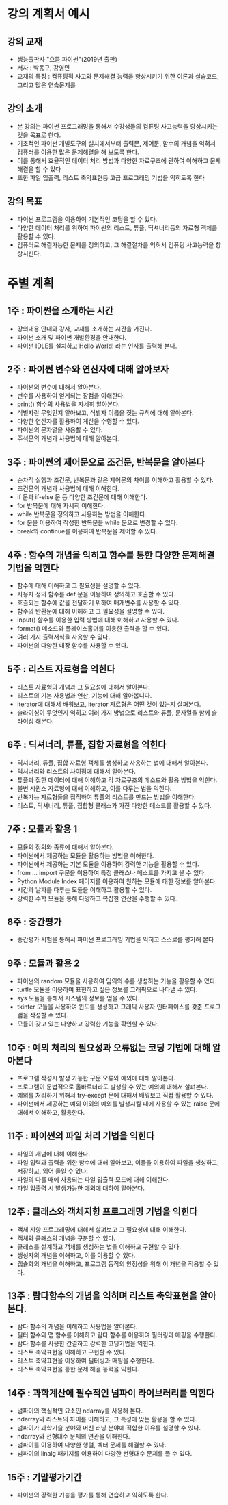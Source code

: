 # 강의 계획서 예시
## 강의 교재 
- 생능출판사 "으뜸 파이썬"(2019년 출판)
- 저자 : 박동규, 강영민
- 교재의 특징 : 컴퓨팅적 사고와 문제해결 능력을 향상시키기 위한 이론과 실습코드, 그리고 많은 연습문제를 

## 강의 소개
- 본 강의는 파이썬 프로그래밍을 통해서 수강생들의 컴퓨팅 사고능력을 향상시키는 것을 목표로 한다.
- 기초적인 파이썬 개발도구의 설치에서부터 출력문, 제어문, 함수의 개념을 익혀서 컴퓨터를 이용한 많은 문제해결을 해 보도록 한다.
- 이를 통해서 효율적인 데이터 처리 방법과 다양한 자료구조에 관하여 이해하고 문제 해결을 할 수 있다
- 또한 파일 입출력, 리스트 축약표현등 고급 프로그래밍 기법을 익히도록 한다

## 강의 목표
- 파이썬 프로그램을 이용하여 기본적인 코딩을 할 수 있다.
- 다양한 데이터 처리를 위하여 파이썬의 리스트, 튜플, 딕셔너리등의 자료형 객체를 활용할 수 있다.
- 컴퓨터로 해결가능한 문제를 정의하고, 그 해결절차를 익혀서 컴퓨팅 사고능력을 향상시킨다.

# 주별 계획
## 1주 : 파이썬을 소개하는 시간
- 강의내용 안내와 강사, 교재를 소개하는 시간을 가진다.
- 파이썬 소개 및 파이썬 개발환경을 안내한다.
- 파이썬 IDLE를 설치하고 Hello World! 라는 인사를 출력해 본다.
## 2주 : 파이썬 변수와 연산자에 대해 알아보자
- 파이썬의 변수에 대해서 알아본다.
- 변수를 사용하여 얻게되는 장점을 이해한다.
- print() 함수의 사용법을 자세히 알아본다.
- 식별자란 무엇인지 알아보고, 식별자 이름을 짓는 규칙에 대해 알아본다.
- 다양한 연산자를 활용하여 계산을 수행할 수 있다.
- 파이썬의 문자열을 사용할 수 있다.
- 주석문의 개념과 사용법에 대해 알아본다.
## 3주 : 파이썬의 제어문으로 조건문, 반복문을 알아본다
- 순차적 실행과 조건문, 반복문과 같은 제어문의 차이를 이해하고 활용할 수 있다.
- 조건문의 개념과 사용법에 대해 이해한다.
- if 문과 if-else 문 등 다양한 조건문에 대해 이해한다.
- for 반복문에 대해 자세히 이해한다.
- while 반복문을 정의하고 사용하는 방법을 이해한다.
- for 문을 이용하여 작성한 반복문을 while 문으로 변경할 수 있다.
- break와 continue를 이용하여 반복문을 제어할 수 있다.
## 4주 : 함수의 개념을 익히고 함수를 통한 다양한 문제해결 기법을 익힌다
- 함수에 대해 이해하고 그 필요성을 설명할 수 있다. 
- 사용자 정의 함수를 def 문을 이용하여 정의하고 호출할 수 있다. 
- 호출되는 함수에 값을 전달하기 위하여 매개변수를 사용할 수 있다. 
- 함수의 반환문에 대해 이해하고 그 필요성을 설명할 수 있다. 
- input() 함수를 이용한 입력 방법에 대해 이해하고 사용할 수 있다. 
- format() 메소드와 플레이스홀더를 이용한 출력을 할 수 있다. 
- 여러 가지 출력서식을 사용할 수 있다. 
- 파이썬의 다양한 내장 함수를 사용할 수 있다.
## 5주 : 리스트 자료형을 익힌다
- 리스트 자료형의 개념과 그 필요성에 대해서 알아본다.
- 리스트의 기본 사용법과 연산, 기능에 대해 알아봅니다.
- iterator에 대해서 배워보고, iterator 자료형은 어떤 것이 있는지 살펴본다.
- 슬라이싱이 무엇인지 익히고 여러 가지 방법으로 리스트와 튜플, 문자열을 함께 슬라이싱 해본다.
## 6주 : 딕셔너리, 튜플, 집합 자료형을 익힌다
- 딕셔너리, 튜플, 집합 자료형 객체를 생성하고 사용하는 법에 대해서 알아본다.
- 딕셔너리와 리스트의 차이점에 대해서 알아본다.
- 튜플과 집한 데이터에 대해 이해하고 각 자료구조의 메소드와 활용 방법을 익힌다.
- 불변 시퀀스 자료형에 대해 이해하고, 이를 다루는 법을 익힌다.
- 반복가능 자료형들을 집적하여 튜플의 리스트를 만드는 방법을 이해한다.
- 리스트, 딕셔너리, 튜플, 집합형 클래스가 가진 다양한 메소드를 활용할 수 있다.
## 7주 : 모듈과 활용 1
- 모듈의 정의와 종류에 대해서 알아본다.
- 파이썬에서 제공하는 모듈을 활용하는 방법을 이해한다.
- 파이썬에서 제공하는 기본 모듈을 이용하여 강력한 기능을 활용할 수 있다.
- from ... import 구문을 이용하여 특정 클래스나 메소드를 가지고 올 수 있다.
- Python Module Index 페이지를 이용하여 원하는 모듈에 대한 정보를 알아본다.
- 시간과 날짜를 다루는 모듈을 이해하고 활용할 수 있다.
- 강력한 수학 모듈을 통해 다양하고 복잡한 연산을 수행할 수 있다.
## 8주 : 중간평가 
- 중간평가 시험을 통해서 파이썬 프로그래밍 기법을 익히고 스스로를 평가해 본다
## 9주 : 모듈과 활용 2
- 파이썬의 random 모듈을 사용하여 임의의 수를 생성하는 기능을 활용할 수 있다.
- turtle 모듈을 이용하여 표현하고 싶은 정보를 그래픽으로 나타낼 수 있다.
- sys 모듈을 통해서 시스템의 정보를 얻을 수 있다.
- tkinter 모듈을 사용하여 윈도를 생성하고 그래픽 사용자 인터페이스를 갖춘 프로그램을 작성할 수 있다.
- 모듈이 갖고 있는 다양하고 강력한 기능을 확인할 수 있다.
## 10주 : 예외 처리의 필요성과 오류없는 코딩 기법에 대해 알아본다
- 프로그램 작성시 발생 가능한 구문 오류와 예외에 대해 알아본다. 
- 프로그램이 문법적으로 올바르더라도 발생할 수 있는 예외에 대해서 살펴본다. 
- 예외를 처리하기 위해서 try-except 문에 대해서 배워보고 직접 활용할 수 있다. 
- 파이썬에서 제공하는 예외 이외의 예외를 발생시킬 때에 사용할 수 있는 raise 문에 대해서 이해하고, 활용한다. 
## 11주 : 파이썬의 파일 처리 기법을 익힌다
- 파일의 개념에 대해 이해한다. 
- 파일 입력과 출력을 위한 함수에 대해 알아보고, 이들을 이용하여 파일을 생성하고, 저장하고, 읽어 들일 수 있다. 
- 파일의 다룰 때에 사용되는 파일 입출력 모드에 대해 이해한다. 
- 파일 입출력 시 발생가능한 예외에 대하여 알아본다. 
## 12주 : 클래스와 객체지향 프로그래밍 기법을 익힌다
- 객체 지향 프로그래밍에 대해서 살펴보고 그 필요성에 대해 이해한다. 
- 객체와 클래스의 개념을 구분할 수 있다. 
- 클래스를 설계하고 객체를 생성하는 법을 이해하고 구현할 수 있다.
- 생성자의 개념을 이해하고, 이를 이용할 수 있다. 
- 캡슐화의 개념을 이해하고, 프로그램 동작의 안정성을 위해 이 개념을 적용할 수 있다. 
## 13주 : 람다함수의 개념을 익히며 리스트 축약표현을 알아본다.
- 람다 함수의 개념을 이해하고 사용법을 알아본다.
- 필터 함수와 맵 함수를 이해하고 람다 함수를 이용하여 필터링과 매핑을 수행한다.
- 람다 함수를 사용한 간결하고 강력한 코딩기법을 익힌다.
- 리스트 축약표현을 이해하고 구현할 수 있다.
- 리스트 축약표현을 이용하여 필터링과 매핑을 수행한다.
- 리스트 축약표현을 통한 문제 해결 능력을 익힌다.
## 14주 : 과학계산에 필수적인 넘파이 라이브러리를 익힌다
- 넘파이의 핵심적인 요소인 ndarray를 사용해 본다.
- ndarray와 리스트의 차이를 이해하고, 그 특성에 맞는 활용을 할 수 있다.
- 넘파이가 과학기술 분야와 머신 러닝 분야에 적합한 이유를 설명할 수 있다.
- ndarray와 선형대수 문제의 연관을 이해한다.
- 넘파이를 이용하여 다양한 행렬, 벡터 문제를 해결할 수 있다.
- 넘파이의 linalg 패키지를 이용하여 다양한 선형대수 문제를 풀 수 있다.
## 15주 : 기말평가기간
- 파이썬의 강력한 기능을 평가를 통해 연습하고 익히도록 한다.


